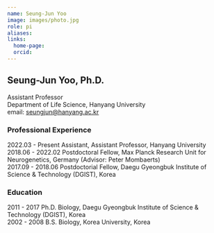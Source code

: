 ```yaml
---
name: Seung-Jun Yoo
image: images/photo.jpg
role: pi
aliases:
links:
  home-page: 
  orcid: 
---
```


## Seung-Jun Yoo, Ph.D.
Assistant Professor <br>
Department of Life Science, Hanyang University <br>
email: seungjun@hanyang.ac.kr <br>

### Professional Experience
2022.03 - Present Assistant, Assistant Professor, Hanyang University <br>
2018.06 - 2022.02 Postdoctoral Fellow, Max Planck Research Unit for Neurogenetics, Germany (Advisor: Peter Mombaerts) <br>
2017.09 - 2018.06 Postdoctorial Fellow, Daegu Gyeongbuk Institute of Science & Technology (DGIST), Korea <br>

### Education
2011 - 2017 Ph.D. Biology, Daegu Gyeongbuk Institute of Science & Technology (DGIST), Korea <br>
2002 - 2008 B.S. Biology, Korea University, Korea <br>